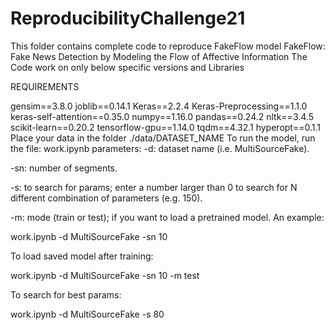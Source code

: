 # ReproducibilityChallenge21
This folder contains complete code to reproduce FakeFlow model
FakeFlow: Fake News Detection by Modeling the Flow of Affective Information
The Code work on only below specific versions and Libraries

REQUIREMENTS

gensim==3.8.0
joblib==0.14.1
Keras==2.2.4
Keras-Preprocessing==1.1.0
keras-self-attention==0.35.0
numpy==1.16.0
pandas==0.24.2
nltk==3.4.5
scikit-learn==0.20.2
tensorflow-gpu==1.14.0
tqdm==4.32.1
hyperopt==0.1.1
Place your data in the folder ./data/DATASET_NAME
To run the model, run the file: work.ipynb
parameters: -d: dataset name (i.e. MultiSourceFake).

-sn: number of segments.

-s: to search for params; enter a number larger than 0 to search for N different combination of parameters (e.g. 150).

-m: mode (train or test); if you want to load a pretrained model.
An example:

work.ipynb -d MultiSourceFake -sn 10

To load saved model after training:

work.ipynb  -d MultiSourceFake -sn 10 -m test

To search for best params:

work.ipynb -d MultiSourceFake -s 80
